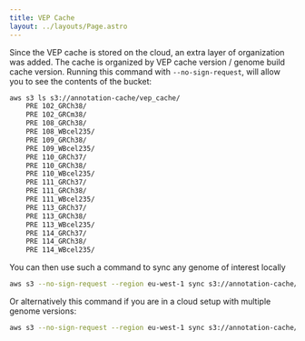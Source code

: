 ```yaml
---
title: VEP Cache
layout: ../layouts/Page.astro
---
```


Since the VEP cache is stored on the cloud, an extra layer of organization was added.
The cache is organized by VEP cache version / genome build cache version.
Running this command with `--no-sign-request`, will allow you to see the contents of the bucket:

```bash
aws s3 ls s3://annotation-cache/vep_cache/
    PRE 102_GRCh38/
    PRE 102_GRCm38/
    PRE 108_GRCh38/
    PRE 108_WBcel235/
    PRE 109_GRCh38/
    PRE 109_WBcel235/
    PRE 110_GRCh37/
    PRE 110_GRCh38/
    PRE 110_WBcel235/
    PRE 111_GRCh37/
    PRE 111_GRCh38/
    PRE 111_WBcel235/
    PRE 113_GRCh37/
    PRE 113_GRCh38/
    PRE 113_WBcel235/
    PRE 114_GRCh37/
    PRE 114_GRCh38/
    PRE 114_WBcel235/
```

You can then use such a command to sync any genome of interest locally

```bash
aws s3 --no-sign-request --region eu-west-1 sync s3://annotation-cache/vep_cache/114_GRCh38/ ./vep_cache/
```

Or alternatively this command if you are in a cloud setup with multiple genome versions:

```bash
aws s3 --no-sign-request --region eu-west-1 sync s3://annotation-cache/vep_cache/114_GRCh38/ ./vep_cache/114_GRCh38/
```
